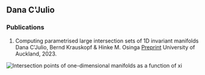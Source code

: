 ## Dana C'Julio

### Publications
1. Computing parametrised large intersection sets of 1D invariant manifolds
   Dana C'Julio, Bernd Krauskopf & Hinke M. Osinga
   [Preprint](https://www.math.auckland.ac.nz/~hinke/preprints/cko_algorithm.html) University of Auckland, 2023.


![Intersection points of one-dimensional manifolds as a function of xi](/assets/img/movie.gif)
